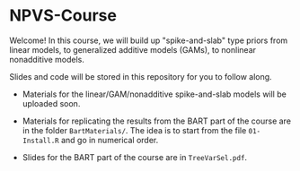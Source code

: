 # NPVS-Course

Welcome! In this course, we will build up "spike-and-slab" type priors from linear models, to generalized additive models (GAMs), to nonlinear nonadditive models. 

Slides and code will be stored in this repository for you to follow along.

- Materials for the linear/GAM/nonadditive spike-and-slab models will be uploaded soon. 

- Materials for replicating the results from the BART part of the course are in the folder `BartMaterials/`. The idea is to start from the file `01-Install.R` and go in numerical order.

- Slides for the BART part of the course are in `TreeVarSel.pdf`.
